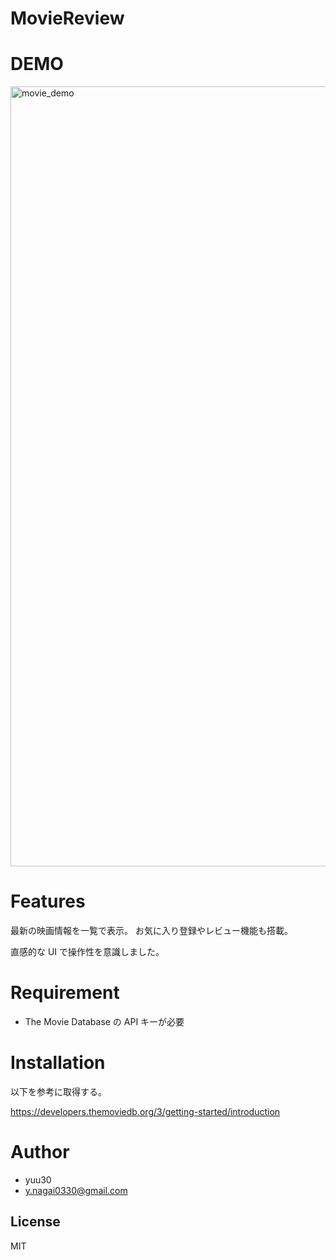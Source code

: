 # MovieReview

# DEMO

<img width="1248" alt="movie_demo" src="https://user-images.githubusercontent.com/57808421/69016766-f07ae200-09e4-11ea-9f47-66f15e0b554d.png">

# Features

最新の映画情報を一覧で表示。
お気に入り登録やレビュー機能も搭載。

直感的な UI で操作性を意識しました。

# Requirement

- The Movie Database の API キーが必要

# Installation

以下を参考に取得する。

https://developers.themoviedb.org/3/getting-started/introduction

# Author

- yuu30
- y.nagai0330@gmail.com

## License

MIT
